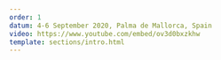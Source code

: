 ```yaml
---
order: 1
datum: 4-6 September 2020, Palma de Mallorca, Spain
video: https://www.youtube.com/embed/ov3d0bxzkhw
template: sections/intro.html
---
```

